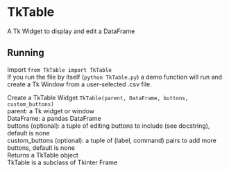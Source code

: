 # TkTable
A Tk Widget to display and edit a DataFrame

## Running
Import `from TkTable import TkTable`  
If you run the file by itself (`python TkTable.py`) a demo function will run and create a Tk Window from a user-selected .csv file.

Create a TkTable Widget `TkTable(parent, DataFrame, buttons, custom_buttons)`  
parent: a Tk widget or window  
DataFrame: a pandas DataFrame  
buttons (optional): a tuple of editing buttons to include (see docstring), default is none  
custom_buttons (optional): a tuple of (label, command) pairs to add more buttons, default is none  
Returns a TkTable object  
TkTable is a subclass of Tkinter Frame
